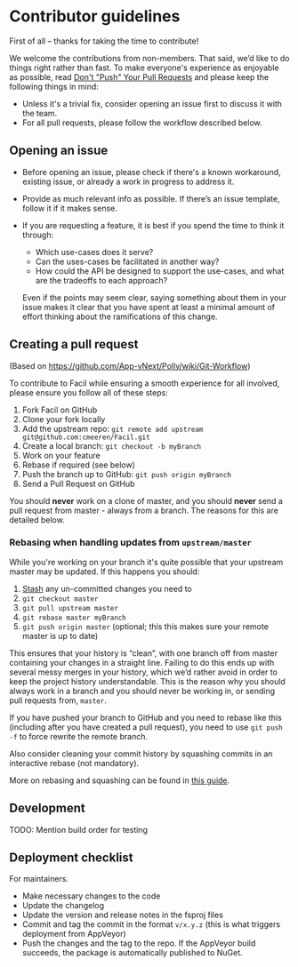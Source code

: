 Contributor guidelines
======================

First of all – thanks for taking the time to contribute!

We welcome the contributions from non-members. That said, we’d like to do things right rather than fast. To make everyone's experience as enjoyable as possible, read [Don't "Push" Your Pull Requests](https://www.igvita.com/2011/12/19/dont-push-your-pull-requests/) and please keep the following things in mind:

- Unless it's a trivial fix, consider opening an issue first to discuss it with the team.
- For all pull requests, please follow the workflow described below.

Opening an issue
----------------

- Before opening an issue, please check if there's a known workaround, existing issue, or already a work in progress to address it.

- Provide as much relevant info as possible. If there’s an issue template, follow it if it makes sense.

- If you are requesting a feature, it is best if you spend the time to think it through:

  - Which use-cases does it serve?
  - Can the uses-cases be facilitated in another way?
  - How could the API be designed to support the use-cases, and what are the tradeoffs to each approach?

  Even if the points may seem clear, saying something about them in your issue makes it clear that you have spent at least a minimal amount of effort thinking about the ramifications of this change.

Creating a pull request
-----------------------

(Based on https://github.com/App-vNext/Polly/wiki/Git-Workflow)

To contribute to Facil while ensuring a smooth experience for all involved, please ensure you follow all of these steps:

1. Fork Facil on GitHub
2. Clone your fork locally
3. Add the upstream repo: `git remote add upstream git@github.com:cmeeren/Facil.git`
4. Create a local branch: `git checkout -b myBranch`
5. Work on your feature
6. Rebase if required (see below)
7. Push the branch up to GitHub: `git push origin myBranch`
8. Send a Pull Request on GitHub

You should **never** work on a clone of master, and you should **never** send a pull request from master - always from a branch. The reasons for this are detailed below.

### Rebasing when handling updates from `upstream/master`

While you're working on your branch it's quite possible that your upstream master may be updated. If this happens you should:

1. [Stash](https://git-scm.com/book/en/v2/Git-Tools-Stashing-and-Cleaning) any un-committed changes you need to
2. `git checkout master`
3. `git pull upstream master`
4. `git rebase master myBranch`
5.  `git push origin master` (optional; this this makes sure your remote master is up to date)

This ensures that your history is “clean”, with one branch off from master containing your changes in a straight line. Failing to do this ends up with several messy merges in your history, which we’d rather avoid in order to keep the project history understandable. This is the reason why you should always work in a branch and you should never be working in, or sending pull requests from, `master`.

If you have pushed your branch to GitHub and you need to rebase like this (including after you have created a pull request), you need to use `git push -f` to force rewrite the remote branch.

Also consider cleaning your commit history by squashing commits in an interactive rebase (not mandatory).

More on rebasing and squashing can be found in [this guide](https://robots.thoughtbot.com/git-interactive-rebase-squash-amend-rewriting-history).

Development
-----------

TODO: Mention build order for testing

## Deployment checklist

For maintainers.

* Make necessary changes to the code
* Update the changelog
* Update the version and release notes in the fsproj files
* Commit and tag the commit in the format `v/x.y.z` (this is what triggers deployment from AppVeyor)
* Push the changes and the tag to the repo. If the AppVeyor build succeeds, the package is automatically published to NuGet.
